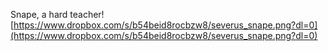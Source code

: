 Snape, a hard teacher!  
[https://www.dropbox.com/s/b54beid8rocbzw8/severus_snape.png?dl=0](https://www.dropbox.com/s/b54beid8rocbzw8/severus_snape.png?dl=0)